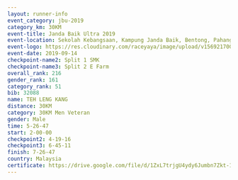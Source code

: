 ```yaml
---
layout: runner-info 
event_category: jbu-2019 
category_km: 30KM 
event-title: Janda Baik Ultra 2019
event-location: Sekolah Kebangsaan, Kampung Janda Baik, Bentong, Pahang, Malaysia 
event-logo: https://res.cloudinary.com/raceyaya/image/upload/v1569217009/logo/janda-baik_vch1pc.jpg 
event-date: 2019-09-14 
checkpoint-name2: Split 1 SMK 
checkpoint-name3: Split 2 E Farm 
overall_rank: 216
gender_rank: 161
category_rank: 51
bib: 32088
name: TEH LENG KANG
distance: 30KM
category: 30KM Men Veteran
gender: Male
time: 5-26-47
start: 2-00-00
checkpoint2: 4-19-16
checkpoint3: 6-45-11
finish: 7-26-47
country: Malaysia
certificate: https://drive.google.com/file/d/1ZxL7trjgU4ydy6Jumbn7Zkt-1N3xPPw3/view?usp=sharing
---
```

